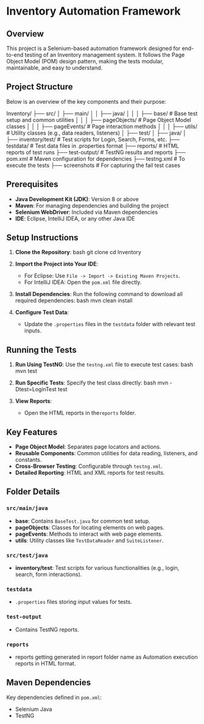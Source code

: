 # Inventory Automation Framework

## Overview
This project is a Selenium-based automation framework designed for end-to-end testing of an Inventory management system. It follows the Page Object Model (POM) design pattern, making the tests modular, maintainable, and easy to understand.

## Project Structure
Below is an overview of the key components and their purpose:


Inventory/
├── src/
│   ├── main/
│   │   ├── java/
│   │   │   ├── base/           # Base test setup and common utilities
│   │   │   ├── pageObjects/    # Page Object Model classes
│   │   │   ├── pageEvents/     # Page interaction methods
│   │   │   ├── utils/          # Utility classes (e.g., data readers, listeners)
│   ├── test/
│       ├── java/
│           ├── inventory/test/ # Test scripts for Login, Search, Forms, etc.
├── testdata/                   # Test data files in .properties format
├── reports/                    # HTML reports of test runs
├── test-output/                # TestNG results and reports
├── pom.xml                     # Maven configuration for dependencies
├── testng.xml                  # To execute the tests
├── screenshots                    # For capturing  the fail test cases


## Prerequisites
- **Java Development Kit (JDK)**: Version 8 or above
- **Maven**: For managing dependencies and building the project
- **Selenium WebDriver**: Included via Maven dependencies
- **IDE**: Eclipse, IntelliJ IDEA, or any other Java IDE

## Setup Instructions
1. **Clone the Repository**:
   bash
   git clone <repository-url>
   cd Inventory
   

2. **Import the Project into Your IDE**:
   - For Eclipse: Use `File -> Import -> Existing Maven Projects`.
   - For IntelliJ IDEA: Open the `pom.xml` file directly.

3. **Install Dependencies**:
   Run the following command to download all required dependencies:
   bash
   mvn clean install
   

4. **Configure Test Data**:
   - Update the `.properties` files in the `testdata` folder with relevant test inputs.

## Running the Tests
1. **Run Using TestNG**:
   Use the `testng.xml` file to execute test cases:
   bash
   mvn test
   

2. **Run Specific Tests**:
   Specify the test class directly:
   bash
   mvn -Dtest=LoginTest test
   

3. **View Reports**:
   - Open the HTML reports in the`reports` folder.

## Key Features
- **Page Object Model**: Separates page locators and actions.
- **Reusable Components**: Common utilities for data reading, listeners, and constants.
- **Cross-Browser Testing**: Configurable through `testng.xml`.
- **Detailed Reporting**: HTML and XML reports for test results.

## Folder Details
### `src/main/java`
- **base**: Contains `BaseTest.java` for common test setup.
- **pageObjects**: Classes for locating elements on web pages.
- **pageEvents**: Methods to interact with web page elements.
- **utils**: Utility classes like `TestDataReader` and `SuiteListener`.

### `src/test/java`
- **inventory/test**: Test scripts for various functionalities (e.g., login, search, form interactions).

### `testdata`
- `.properties` files storing input values for tests.

### `test-output`
- Contains TestNG reports.

### `reports`
- reports getting generated in report folder name as Automation execution reports in HTML format.

## Maven Dependencies
Key dependencies defined in `pom.xml`:
- Selenium Java
- TestNG



